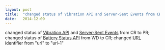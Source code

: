 ```yaml
---
layout: post
title:  "changed status of Vibration API and Server-Sent Events from CR to PR; changed status of Battery Status API from WD to CR; changed URL identifier from &#34;url&#34; to &#34;url-1&#34;"
date:   2014-12-09
---
```


changed status of [Vibration API](/spec/vibration) and [Server-Sent Events](/spec/eventsource) from CR to PR; changed status of [Battery Status API](/spec/) from WD to CR; changed [URL](/spec/url) identifier from "url" to "url-1"


